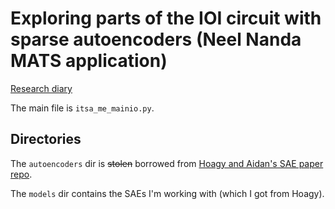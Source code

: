 # Exploring parts of the IOI circuit with sparse autoencoders (Neel Nanda MATS application)
[Research diary](https://docs.google.com/document/d/1fLUjUzk5Bze8ZCqosTb31Inixv8KaV6hiHFscr36nJ0/edit)

The main file is `itsa_me_mainio.py`.

## Directories
The `autoencoders` dir is ~~stolen~~ borrowed from [Hoagy and Aidan's SAE paper repo](https://github.com/HoagyC/sparse_coding/tree/301a7cce582a2a38c3e8f8cd6a4054b1eb0df402).

The `models` dir contains the SAEs I'm working with (which I got from Hoagy).
